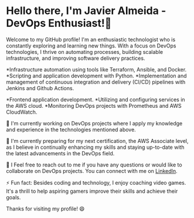 # Hello there, I'm Javier Almeida - DevOps Enthusiast!🌟
Welcome to my GitHub profile! I'm an enthusiastic technologist who is constantly exploring and learning new things. With a focus on DevOps technologies, I thrive on automating processes, building scalable infrastructure, and improving software delivery practices.

*Infrastructure automation using tools like Terraform, Ansible, and Docker.
*Scripting and application development with Python.
*Implementation and management of continuous integration and delivery (CI/CD) pipelines with Jenkins and Github Actions.

*Frontend application development.
*Utilizing and configuring services in the AWS cloud.
*Monitoring DevOps projects with Prometheus and AWS CloudWatch.

🔭 I'm currently working on DevOps projects where I apply my knowledge and experience in the technologies mentioned above.

🌱 I'm currently preparing for my next certification, the AWS Associate level, as I believe in continually enhancing my skills and staying up-to-date with the latest advancements in the DevOps field. 

💬 I Feel free to reach out to me if you have any questions or would like to collaborate on DevOps projects. 
You can connect with me on [LinkedIn](https://linkedin.com/in/javieralmeida30).

⚡ Fun fact: Besides coding and technology, I enjoy coaching video games. It's a thrill to help aspiring gamers improve their skills and achieve their goals. 

Thanks for visiting my profile! 😄
